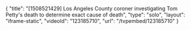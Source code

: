 {
    "title": "[1508521429] Los Angeles County coroner investigating Tom Petty's death to determine exact cause of death",
    "type": "solo",
    "layout": "iframe-static",
    "videoId": "123185710",
    "url": "\/tvpembed\/123185710"
}